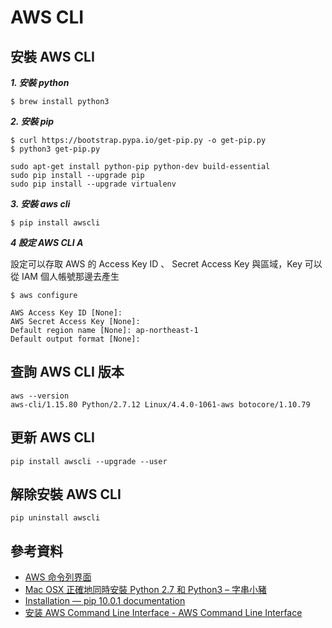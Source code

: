 # AWS CLI

## 安裝 AWS CLI

***1. 安裝 python***

```shell
$ brew install python3
```

***2. 安裝 pip***

```shell
$ curl https://bootstrap.pypa.io/get-pip.py -o get-pip.py
$ python3 get-pip.py
```

```shell
sudo apt-get install python-pip python-dev build-essential
sudo pip install --upgrade pip
sudo pip install --upgrade virtualenv
```

***3. 安裝 aws cli***

```shell
$ pip install awscli
```

***4 設定 AWS CLI A***

設定可以存取 AWS 的 Access Key ID 、 Secret Access Key 與區域，Key 可以從 IAM 個人帳號那邊去產生

```shell
$ aws configure

AWS Access Key ID [None]:
AWS Secret Access Key [None]:
Default region name [None]: ap-northeast-1
Default output format [None]:
```

## 查詢 AWS CLI 版本

```shell
aws --version
aws-cli/1.15.80 Python/2.7.12 Linux/4.4.0-1061-aws botocore/1.10.79
```

## 更新 AWS CLI

```shell
pip install awscli --upgrade --user
```

## 解除安裝 AWS CLI

```shell
pip uninstall awscli
```

## 參考資料
* [AWS 命令列界面](https://aws.amazon.com/tw/cli/)
* [Mac OSX 正確地同時安裝 Python 2.7 和 Python3 – 字串小豬](https://stringpiggy.hpd.io/mac-osx-python3-dual-install/)
* [Installation — pip 10.0.1 documentation](https://pip.pypa.io/en/stable/installing/)
* [安装 AWS Command Line Interface - AWS Command Line Interface](https://docs.aws.amazon.com/zh_cn/cli/latest/userguide/installing.html)
